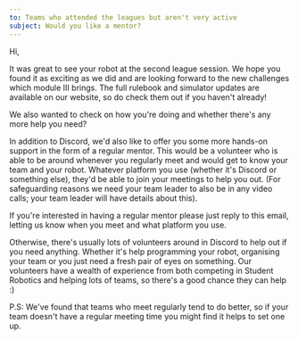 ```yaml
---
to: Teams who attended the leagues but aren't very active
subject: Would you like a mentor?
---
```


Hi,

It was great to see your robot at the second league session. We hope you found
it as exciting as we did and are looking forward to the new challenges which
module Ⅲ brings. The full rulebook and simulator updates are available on our
website, so do check them out if you haven't already!

We also wanted to check on how you're doing and whether there's any more help
you need?

In addition to Discord, we'd also like to offer you some more hands-on support
in the form of a regular mentor. This would be a volunteer who is able to be
around whenever you regularly meet and would get to know your team and your
robot. Whatever platform you use (whether it's Discord or something else),
they'd be able to join your meetings to help you out. (For safeguarding reasons
we need your team leader to also be in any video calls; your team leader will
have details about this).

If you're interested in having a regular mentor please just reply to this
email, letting us know when you meet and what platform you use.

Otherwise, there's usually lots of volunteers around in Discord to help out
if you need anything. Whether it's help programming your robot, organising your
team or you just need a fresh pair of eyes on something. Our volunteers have a
wealth of experience from both competing in Student Robotics and helping lots of
teams, so there's a good chance they can help :)

P.S: We've found that teams who meet regularly tend to do better, so if your
team doesn't have a regular meeting time you might find it helps to set one up.
